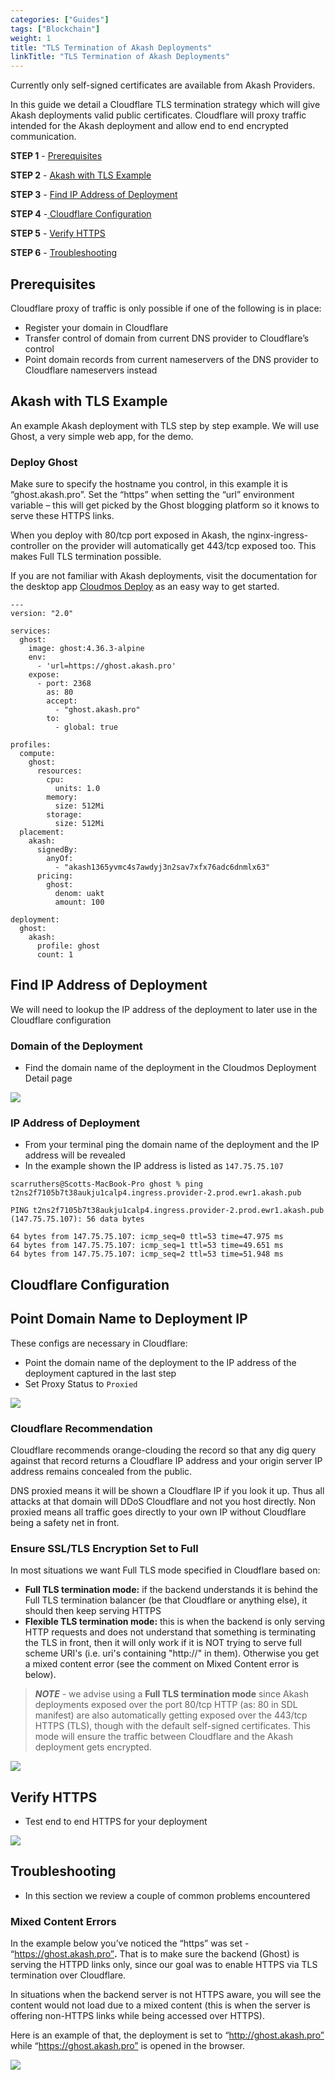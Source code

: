 ```yaml
---
categories: ["Guides"]
tags: ["Blockchain"]
weight: 1
title: "TLS Termination of Akash Deployments"
linkTitle: "TLS Termination of Akash Deployments"
---
```


Currently only self-signed certificates are available from Akash Providers.

In this guide we detail a Cloudflare TLS termination strategy which will give Akash deployments valid public certificates. Cloudflare will proxy traffic intended for the Akash deployment and allow end to end encrypted communication.

**STEP 1** - [Prerequisites](#prerequisites)

**STEP 2** - [Akash with TLS Example](#akash-with-tls-example)

**STEP 3** - [Find IP Address of Deployment](#find-ip-address-of-deployment)

**STEP 4** -[ Cloudflare Configuration](#cloudflare-configuration)

**STEP 5** - [Verify HTTPS](#verify-https)

**STEP 6** - [Troubleshooting](#troubleshooting)

## Prerequisites

Cloudflare proxy of traffic is only possible if one of the following is in place:

- Register your domain in Cloudflare
- &#x20;Transfer control of domain from current DNS provider to Cloudflare’s control&#x20;
- &#x20;Point domain records from current nameservers of the DNS provider to Cloudflare nameservers instead

## Akash with TLS Example

An example Akash deployment with TLS step by step example. We will use Ghost, a very simple web app, for the demo.

### **Deploy Ghost**

Make sure to specify the hostname you control, in this example it is “ghost.akash.pro”. Set the “https” when setting the “url” environment variable – this will get picked by the Ghost blogging platform so it knows to serve these HTTPS links.

When you deploy with 80/tcp port exposed in Akash, the nginx-ingress-controller on the provider will automatically get 443/tcp exposed too. This makes Full TLS termination possible.

If you are not familiar with Akash deployments, visit the documentation for the desktop app [Cloudmos Deploy](/docs/deployments/akash-console/) as an easy way to get started.

```
---
version: "2.0"

services:
  ghost:
    image: ghost:4.36.3-alpine
    env:
      - 'url=https://ghost.akash.pro'
    expose:
      - port: 2368
        as: 80
        accept:
          - "ghost.akash.pro"
        to:
          - global: true

profiles:
  compute:
    ghost:
      resources:
        cpu:
          units: 1.0
        memory:
          size: 512Mi
        storage:
          size: 512Mi
  placement:
    akash:
      signedBy:
        anyOf:
          - "akash1365yvmc4s7awdyj3n2sav7xfx76adc6dnmlx63"
      pricing:
        ghost:
          denom: uakt
          amount: 100

deployment:
  ghost:
    akash:
      profile: ghost
      count: 1
```

## Find IP Address of Deployment

We will need to lookup the IP address of the deployment to later use in the Cloudflare configuration

### Domain of the Deployment

- Find the domain name of the deployment in the Cloudmos Deployment Detail page

![](https://files.gitbook.com/v0/b/gitbook-x-prod.appspot.com/o/spaces%2F-LrNFlfuifzmQ_NMKu9C-887967055%2Fuploads%2F1OLAZX7ITvAbCClUClxb%2FcloudflareURL.png?alt=media&token=c3a3e6f0-5e71-49dc-8688-afe8a58d57a8)

### IP Address of Deployment

- From your terminal ping the domain name of the deployment and the IP address will be revealed
- In the example shown the IP address is listed as `147.75.75.107`

```
scarruthers@Scotts-MacBook-Pro ghost % ping t2ns2f7105b7t38aukju1calp4.ingress.provider-2.prod.ewr1.akash.pub

PING t2ns2f7105b7t38aukju1calp4.ingress.provider-2.prod.ewr1.akash.pub (147.75.75.107): 56 data bytes

64 bytes from 147.75.75.107: icmp_seq=0 ttl=53 time=47.975 ms
64 bytes from 147.75.75.107: icmp_seq=1 ttl=53 time=49.651 ms
64 bytes from 147.75.75.107: icmp_seq=2 ttl=53 time=51.948 ms
```

## Cloudflare Configuration

## Point Domain Name to Deployment IP

These configs are necessary in Cloudflare:

- Point the domain name of the deployment to the IP address of the deployment captured in the last step
- Set Proxy Status to `Proxied`

![](https://files.gitbook.com/v0/b/gitbook-x-prod.appspot.com/o/spaces%2F-LrNFlfuifzmQ_NMKu9C-887967055%2Fuploads%2FPkRELRx4bWZqN65xAtdo%2FcloudflareDNS.png?alt=media&token=f0dd85fd-72f1-4247-baaa-43391005dc4b)

### Cloudflare Recommendation

Cloudflare recommends orange-clouding the record so that any dig query against that record returns a Cloudflare IP address and your origin server IP address remains concealed from the public.&#x20;

DNS proxied means it will be shown a Cloudflare IP if you look it up. Thus all attacks at that domain will DDoS Cloudflare and not you host directly. Non proxied means all traffic goes directly to your own IP without Cloudflare being a safety net in front.

### **Ensure SSL/TLS Encryption Set to Full**

In most situations we want Full TLS mode specified in Cloudflare based on:

- **Full TLS termination mode:** if the backend understands it is behind the Full TLS termination balancer (be that Cloudflare or anything else), it should then keep serving HTTPS
- **Flexible TLS termination mode:** this is when the backend is only serving HTTP requests and does not understand that something is terminating the TLS in front, then it will only work if it is NOT trying to serve full scheme URI's (i.e. uri's containing "http://" in them). Otherwise you get a mixed content error (see the comment on Mixed Content error is below).

> _**NOTE**_ - we advise using a **Full TLS termination mode** since Akash deployments exposed over the port 80/tcp HTTP (as: 80 in SDL manifest) are also automatically getting exposed over the 443/tcp HTTPS (TLS), though with the default self-signed certificates. This mode will ensure the traffic between Cloudflare and the Akash deployment gets encrypted.

![](https://files.gitbook.com/v0/b/gitbook-x-prod.appspot.com/o/spaces%2F-LrNFlfuifzmQ_NMKu9C-887967055%2Fuploads%2FnbC4Bqsj8Eo4nTCMNgp1%2FcloudflareTLS.png?alt=media&token=af45f034-a99b-4125-af5e-7e8c9ecd357c)

## Verify HTTPS

- Test end to end HTTPS for your deployment

![](https://files.gitbook.com/v0/b/gitbook-x-prod.appspot.com/o/spaces%2F-LrNFlfuifzmQ_NMKu9C-887967055%2Fuploads%2FWsUrM07CQNXwhQgUE2QT%2FcloudflareHttpsTest.png?alt=media&token=33350171-58a6-4731-8d73-4df77322f6c4)

## Troubleshooting

- In this section we review a couple of common problems encountered

### **Mixed Content Errors**

In the example below you’ve noticed the “https” was set - “https://ghost.akash.pro”**.** That is to make sure the backend (Ghost) is serving the HTTPD links only, since our goal was to enable HTTPS via TLS termination over Cloudflare.

In situations when the backend server is not HTTPS aware, you will see the content would not load due to a mixed content (this is when the server is offering non-HTTPS links while being accessed over HTTPS).

Here is an example of that, the deployment is set to “http://ghost.akash.pro” while “https://ghost.akash.pro” is opened in the browser.

![](https://files.gitbook.com/v0/b/gitbook-x-prod.appspot.com/o/spaces%2F-LrNFlfuifzmQ_NMKu9C-887967055%2Fuploads%2F3zaPRHd62wRj1oQrewrN%2FcloudflareMixedMedia.png?alt=media&token=30738db8-7611-4480-9c71-076c6a839d32)
